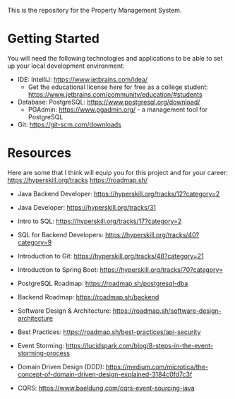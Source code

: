 This is the repository for the Property Management System.

# Getting Started
You will need the following technologies and applications to be able to set up your local development environment:
* IDE: IntelliJ: https://www.jetbrains.com/idea/
  * Get the educational license here for free as a college student: https://www.jetbrains.com/community/education/#students
* Database: PostgreSQL: https://www.postgresql.org/download/
  * PGAdmin: https://www.pgadmin.org/ - a management tool for PostgreSQL
* Git: https://git-scm.com/downloads

# Resources

Here are some that I think will equip you for this project and for your career:
https://hyperskill.org/tracks
https://roadmap.sh/

* Java Backend Developer: https://hyperskill.org/tracks/12?category=2

* Java Developer: https://hyperskill.org/tracks/31

* Intro to SQL: https://hyperskill.org/tracks/17?category=2

* SQL for Backend Developers: https://hyperskill.org/tracks/40?category=9

* Introduction to Git: https://hyperskill.org/tracks/48?category=21

* Introduction to Spring Boot: https://hyperskill.org/tracks/70?category=

* PostgreSQL Roadmap: https://roadmap.sh/postgresql-dba

* Backend Roadmap: https://roadmap.sh/backend

* Software Design & Architecture: https://roadmap.sh/software-design-architecture

* Best Practices: https://roadmap.sh/best-practices/api-security

* Event Storming: https://lucidspark.com/blog/8-steps-in-the-event-storming-process

* Domain Driven Design (DDD): https://medium.com/microtica/the-concept-of-domain-driven-design-explained-3184c0fd7c3f

* CQRS: https://www.baeldung.com/cqrs-event-sourcing-java
